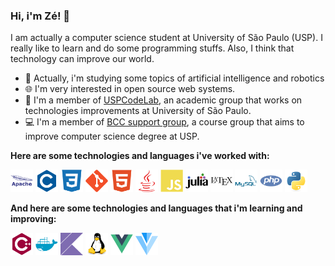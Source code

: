 ### Hi, i'm Zé! 👋

I am actually a computer science student at University of São Paulo (USP). I really like to learn and do some programming stuffs. Also, I think that technology can improve our world.

- 🤖 Actually, i'm studying some topics of artificial intelligence and robotics
- 🌐 I'm very interested in open source web systems.
- 🧪 I'm a member of [USPCodeLab](https://codelab.ime.usp.br/), an academic group that works on technologies improvements at University of São Paulo.
- 💻 I'm a member of [BCC support group](https://bcc.ime.usp.br/principal/miscelanea/rc.html), a course group that aims to improve computer science degree at USP.

**Here are some technologies and languages i've worked with:**

<img src="assets/apache.svg" height="36" alt="Apache"/>
<img src="assets/c.svg" height="36" alt="C"/>
<img src="assets/css3.svg" height="36" alt="CSS3"/>
<img src="assets/git.svg" height="36" alt="Git"/>
<img src="assets/html5.svg" height="36" alt="HTML5"/>
<img src="assets/java.svg" height="36" alt="Java"/>
<img src="assets/javascript.svg" height="36" alt="Javascript"/>
<img src="assets/julia.svg" height="36" alt="Julia"/>
<img src="assets/latex.svg" height="36" alt="LaTeX"/>
<img src="assets/mysql.svg" height="36" alt="MySQL"/>
<img src="assets/php.svg" height="36" alt="PHP"/>
<img src="assets/python.svg" height="36" alt="Python"/>

**And here are some technologies and languages that i'm learning and improving:**

<img src="assets/cpp.svg" height="36" alt="C++"/>
<img src="assets/docker.svg" height="36" alt="Docker"/>
<img src="assets/kotlin.svg" height="36" alt="Kotlin"/>
<img src="assets/linux.svg" height="36" alt="Linux"/>
<img src="assets/vuejs.svg" height="36" alt="VueJS"/>
<img src="assets/vuetify.svg" height="36" alt="Vuetify"/>

